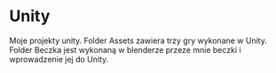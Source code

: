 # Unity
Moje projekty unity. Folder Assets zawiera trzy gry wykonane w Unity.
Folder Beczka jest wykonaną w blenderze przeze mnie beczki i wprowadzenie jej do Unity.
